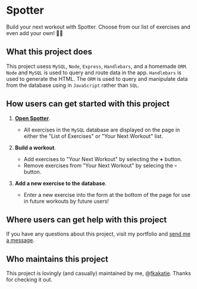 # Spotter #

Build your next workout with Spotter. Choose from our list of exercises and even add your own! :muscle::sweat_smile:

## What this project does ## 

This project usess `MySQL`, `Node`, `Express`, `Handlebars`, and a homemade `ORM`. `Node` and `MySQL` is used to query and route data in the app. `Handlebars` is used to generate the HTML. The `ORM` is used to query and manipulate data from the database using in `JavaScript` rather than `SQL`.

## How users can get started with this project ## 

1. **[Open Spotter](https://hidden-eyrie-23020.herokuapp.com/)**.
    - All exercises in the `MySQL` database are displayed on the page in either the "List of Exercises" or "Your Next Workout" list.

2. **Build a workout**.
    - Add exercises to "Your Next Workout" by selecting the **+** button.
    - Remove exercises from "Your Next Workout" by selecing the **-** button.
    
3. **Add a new exercise to the database**.
    - Enter a new exercise into the form at the bottom of the page for use in future workouts by future users!

## Where users can get help with this project ##

If you have any questions about this project, visit my portfolio and [send me a message](https://fkakatie.github.io/responsive-portfolio/contact.html).

## Who maintains this project ## 

This project is lovingly (and casually) maintained by me, @[fkakatie](https://github.com/fkakatie). Thanks for checking it out.
